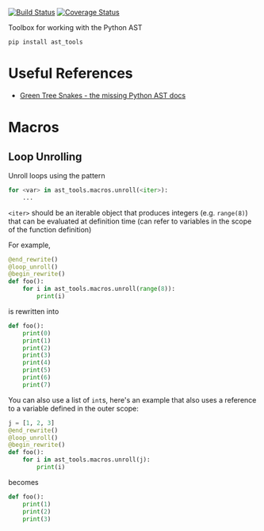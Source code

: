 [![Build Status](https://travis-ci.com/leonardt/ast_tools.svg?branch=master)](https://travis-ci.com/leonardt/ast_tools)
[![Coverage Status](https://coveralls.io/repos/github/leonardt/ast_tools/badge.svg?branch=master)](https://coveralls.io/github/leonardt/ast_tools?branch=master)

Toolbox for working with the Python AST

```
pip install ast_tools
```

# Useful References
* [Green Tree Snakes - the missing Python AST docs](greentreesnakes.readthedocs.io/)


# Macros
## Loop Unrolling
Unroll loops using the pattern
```python
for <var> in ast_tools.macros.unroll(<iter>):
    ...
```

`<iter>` should be an iterable object that produces integers (e.g. `range(8)`)
that can be evaluated at definition time (can refer to variables in the scope
of the function definition)

For example, 
```python
@end_rewrite()
@loop_unroll()
@begin_rewrite()
def foo():
    for i in ast_tools.macros.unroll(range(8)):
        print(i)
```
is rewritten into
```python
def foo():
    print(0)
    print(1)
    print(2)
    print(3)
    print(4)
    print(5)
    print(6)
    print(7)
```

You can also use a list of `int`s, here's an example that also uses a reference
to a variable defined in the outer scope:
```python
j = [1, 2, 3]
@end_rewrite()
@loop_unroll()
@begin_rewrite()
def foo():
    for i in ast_tools.macros.unroll(j):
        print(i)
```
becomes
```python
def foo():
    print(1)
    print(2)
    print(3)
```
